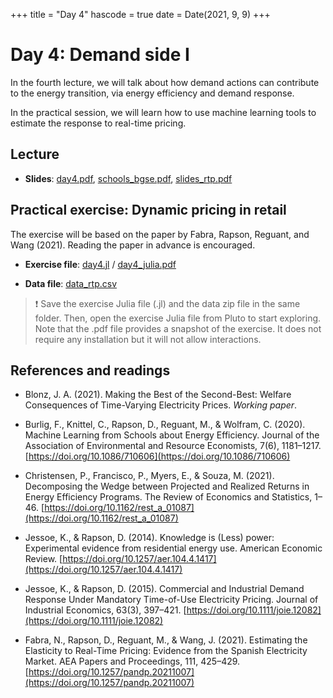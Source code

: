+++
title = "Day 4"
hascode = true
date = Date(2021, 9, 9)
+++

# Day 4: Demand side I

In the fourth lecture, we will talk about how demand actions can contribute to the energy transition, via energy efficiency and demand response.

In the practical session, we will learn how to use machine learning tools to estimate the response to real-time pricing.

## Lecture

* **Slides**: [day4.pdf](/materials/day4/day4.pdf), [schools_bgse.pdf](/materials/day4/schools_bgse.pdf), [slides_rtp.pdf](/materials/day4/slides_rtp.pdf)

## Practical exercise: Dynamic pricing in retail

The exercise will be based on the paper by Fabra, Rapson, Reguant, and Wang (2021). Reading the paper in advance is encouraged.

* **Exercise file**: [day4.jl](/materials/day4/day4.jl) / [day4_julia.pdf](/materials/day4/day4_julia.pdf)

* **Data file**: [data_rtp.csv](/materials/day4/data_rtp.csv)

<!-- ## Homework -->
> :exclamation: Save the exercise Julia file (.jl) and the data zip file in the same folder. Then, open the exercise Julia file from Pluto to start exploring. Note that the .pdf file provides a snapshot of the exercise. It does not require any installation but it will not allow interactions.

## References and readings

* Blonz, J. A. (2021). Making the Best of the Second-Best: Welfare Consequences of Time-Varying Electricity Prices. _Working paper_.

* Burlig, F., Knittel, C., Rapson, D., Reguant, M., & Wolfram, C. (2020). Machine Learning from Schools about Energy Efficiency. Journal of the Association of Environmental and Resource Economists, 7(6), 1181–1217. [https://doi.org/10.1086/710606](https://doi.org/10.1086/710606)

* Christensen, P., Francisco, P., Myers, E., & Souza, M. (2021). Decomposing the Wedge between Projected and Realized Returns in Energy Efficiency Programs. The Review of Economics and Statistics, 1–46. [https://doi.org/10.1162/rest_a_01087](https://doi.org/10.1162/rest_a_01087)

* Jessoe, K., & Rapson, D. (2014). Knowledge is (Less) power: Experimental evidence from residential energy use. American Economic Review. [https://doi.org/10.1257/aer.104.4.1417](https://doi.org/10.1257/aer.104.4.1417)

* Jessoe, K., & Rapson, D. (2015). Commercial and Industrial Demand Response Under Mandatory Time-of-Use Electricity Pricing. Journal of Industrial Economics, 63(3), 397–421. [https://doi.org/10.1111/joie.12082](https://doi.org/10.1111/joie.12082)

* Fabra, N., Rapson, D., Reguant, M., & Wang, J. (2021). Estimating the Elasticity to Real-Time Pricing: Evidence from the Spanish Electricity Market. AEA Papers and Proceedings, 111, 425–429. [https://doi.org/10.1257/pandp.20211007](https://doi.org/10.1257/pandp.20211007)
